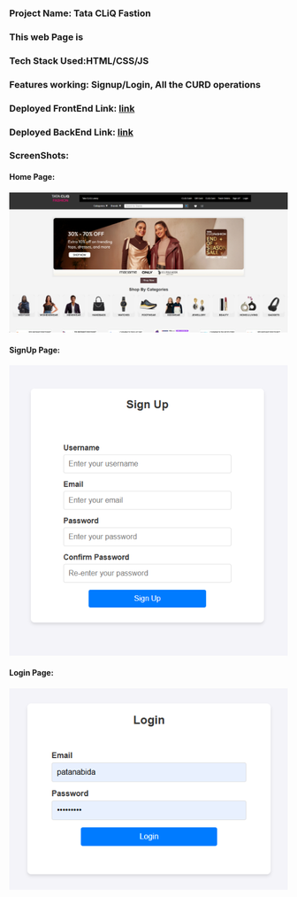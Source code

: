 ### Project Name: Tata CLiQ Fastion
### This web Page is 

### Tech Stack Used:HTML/CSS/JS

### Features working: Signup/Login, All the CURD operations

### Deployed FrontEnd Link: [link](https://patanabida.github.io/TataCliqProject/)

### Deployed BackEnd Link: [link](https://keen-abundant-thread.glitch.me/)

### ScreenShots:
#### Home Page: 
#### ![HomePage](./Assests/screenshots/tatacliq1.png)

#### SignUp Page:
#### ![SignUpPAge](./Assests/screenshots/image.png)

#### Login Page:
#### ![LoginPage](./Assests/screenshots/login.png)
